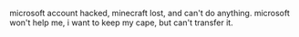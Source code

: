 microsoft account hacked, minecraft lost, and can't do anything. microsoft won't help me, i want to keep my cape, but can't transfer it.
